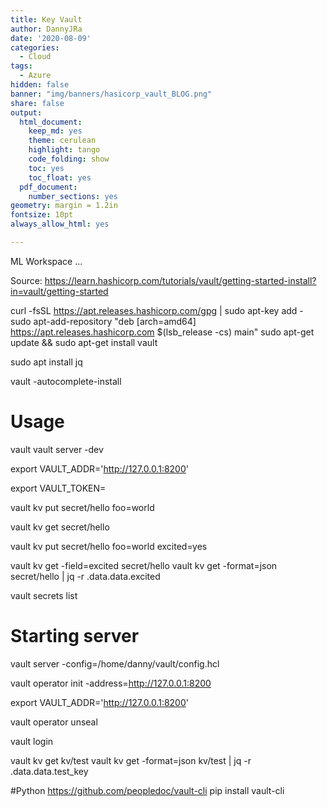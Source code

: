 ```yaml
---
title: Key Vault
author: DannyJRa
date: '2020-08-09'
categories:
  - Cloud
tags:
  - Azure
hidden: false
banner: "img/banners/hasicorp_vault_BLOG.png"
share: false
output:
  html_document:
    keep_md: yes
    theme: cerulean
    highlight: tango
    code_folding: show
    toc: yes
    toc_float: yes
  pdf_document:
    number_sections: yes
geometry: margin = 1.2in
fontsize: 10pt
always_allow_html: yes

---
```





ML Workspace ...
 
<!--more-->




Source: 
https://learn.hashicorp.com/tutorials/vault/getting-started-install?in=vault/getting-started

curl -fsSL https://apt.releases.hashicorp.com/gpg | sudo apt-key add -
sudo apt-add-repository "deb [arch=amd64] https://apt.releases.hashicorp.com $(lsb_release -cs) main"
sudo apt-get update && sudo apt-get install vault

sudo apt  install jq

vault -autocomplete-install
# Usage

vault
vault server -dev

export VAULT_ADDR='http://127.0.0.1:8200'

export VAULT_TOKEN=<token>


vault kv put secret/hello foo=world

vault kv get secret/hello

vault kv put secret/hello foo=world excited=yes

vault kv get -field=excited secret/hello
vault kv get -format=json secret/hello | jq -r .data.data.excited

vault secrets list


# Starting server

vault server -config=/home/danny/vault/config.hcl


vault operator init -address=http://127.0.0.1:8200

export VAULT_ADDR='http://127.0.0.1:8200'

vault operator unseal

vault login <token>


vault kv get kv/test
vault kv get -format=json kv/test | jq -r .data.data.test_key

#Python
https://github.com/peopledoc/vault-cli
pip install vault-cli

